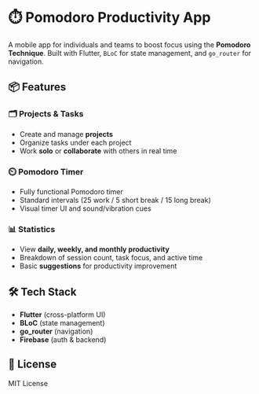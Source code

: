 # ⏱️ Pomodoro Productivity App

A mobile app for individuals and teams to boost focus using the **Pomodoro Technique**. Built with Flutter, `BLoC` for state management, and `go_router` for navigation.

## 📦 Features

### 🗂️ Projects & Tasks
- Create and manage **projects**
- Organize tasks under each project
- Work **solo** or **collaborate** with others in real time

### ⏲️ Pomodoro Timer
- Fully functional Pomodoro timer
- Standard intervals (25 work / 5 short break / 15 long break)
- Visual timer UI and sound/vibration cues

### 📊 Statistics
- View **daily, weekly, and monthly productivity**
- Breakdown of session count, task focus, and active time
- Basic **suggestions** for productivity improvement

## 🛠️ Tech Stack

- **Flutter** (cross-platform UI)
- **BLoC** (state management)
- **go_router** (navigation)
- **Firebase** (auth & backend)

## 📄 License

MIT License

